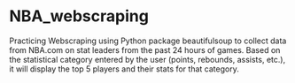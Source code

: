 # NBA_webscraping
Practicing Webscraping using Python package beautifulsoup to collect data from NBA.com on stat leaders from the past 24 hours of games. Based on the statistical category entered by the user (points, rebounds, assists, etc.), it will display the top 5 players and their stats for that category.
